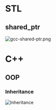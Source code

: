 # STL
## shared_ptr
![gcc-shared-ptr.png](https://github.com/Jemmy512/book-notes/blob/master/Images/gcc-shared-ptr.png)

# C++
## OOP
### Inheritance
![Inheritance](https://github.com/Jemmy512/book-notes/blob/master/Images/c%2B%2B-virtual-inheritance.png)